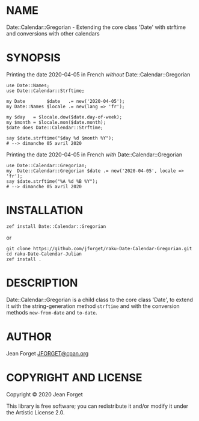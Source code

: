 NAME
====

Date::Calendar::Gregorian - Extending the core class 'Date' with strftime and conversions with other calendars

SYNOPSIS
========

Printing the date 2020-04-05 in French _without_ Date::Calendar::Gregorian

```perl6
use Date::Names;
use Date::Calendar::Strftime;

my Date        $date   .= new('2020-04-05');
my Date::Names $locale .= new(lang => 'fr');

my $day   = $locale.dow($date.day-of-week);
my $month = $locale.mon($date.month);
$date does Date::Calendar::Strftime;

say $date.strftime("$day %d $month %Y");
# --> dimanche 05 avril 2020
```

Printing the date 2020-04-05 in French _with_ Date::Calendar::Gregorian

```perl6
use Date::Calendar::Gregorian;
my  Date::Calendar::Gregorian $date .= new('2020-04-05', locale => 'fr');
say $date.strftime("%A %d %B %Y");
# --> dimanche 05 avril 2020
```

INSTALLATION
============

```shell
zef install Date::Calendar::Gregorian
```

or

```shell
git clone https://github.com/jforget/raku-Date-Calendar-Gregorian.git
cd raku-Date-Calendar-Julian
zef install .
```

DESCRIPTION
===========

Date::Calendar::Gregorian is a  child class to the  core class 'Date',
to extend it with the string-generation method `strftime` and with the
conversion methods `new-from-date` and `to-date`.

AUTHOR
======

Jean Forget <JFORGET@cpan.org>

COPYRIGHT AND LICENSE
=====================

Copyright © 2020 Jean Forget

This library is  free software; you can redistribute  it and/or modify
it under the Artistic License 2.0.


